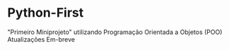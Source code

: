 # Python-First
"Primeiro Miniprojeto" utilizando Programação Orientada a Objetos (POO)
Atualizações Em-breve
